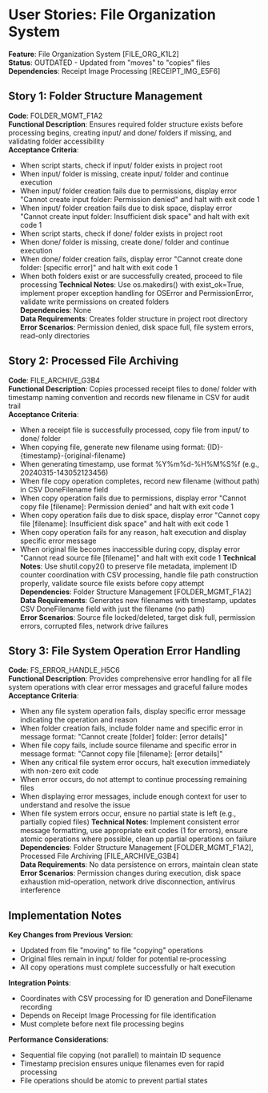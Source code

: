 # User Stories: File Organization System

**Feature**: File Organization System [FILE_ORG_K1L2]  
**Status**: OUTDATED - Updated from "moves" to "copies" files  
**Dependencies**: Receipt Image Processing [RECEIPT_IMG_E5F6]

## Story 1: Folder Structure Management
**Code**: FOLDER_MGMT_F1A2  
**Functional Description**: Ensures required folder structure exists before processing begins, creating input/ and done/ folders if missing, and validating folder accessibility  
**Acceptance Criteria**:
- When script starts, check if input/ folder exists in project root
- When input/ folder is missing, create input/ folder and continue execution
- When input/ folder creation fails due to permissions, display error "Cannot create input folder: Permission denied" and halt with exit code 1
- When input/ folder creation fails due to disk space, display error "Cannot create input folder: Insufficient disk space" and halt with exit code 1
- When script starts, check if done/ folder exists in project root
- When done/ folder is missing, create done/ folder and continue execution
- When done/ folder creation fails, display error "Cannot create done folder: [specific error]" and halt with exit code 1
- When both folders exist or are successfully created, proceed to file processing
**Technical Notes**: Use os.makedirs() with exist_ok=True, implement proper exception handling for OSError and PermissionError, validate write permissions on created folders  
**Dependencies**: None  
**Data Requirements**: Creates folder structure in project root directory  
**Error Scenarios**: Permission denied, disk space full, file system errors, read-only directories

## Story 2: Processed File Archiving
**Code**: FILE_ARCHIVE_G3B4  
**Functional Description**: Copies processed receipt files to done/ folder with timestamp naming convention and records new filename in CSV for audit trail  
**Acceptance Criteria**:
- When a receipt file is successfully processed, copy file from input/ to done/ folder
- When copying file, generate new filename using format: {ID}-{timestamp}-{original-filename}
- When generating timestamp, use format %Y%m%d-%H%M%S%f (e.g., 20240315-143052123456)
- When file copy operation completes, record new filename (without path) in CSV DoneFilename field
- When copy operation fails due to permissions, display error "Cannot copy file [filename]: Permission denied" and halt with exit code 1
- When copy operation fails due to disk space, display error "Cannot copy file [filename]: Insufficient disk space" and halt with exit code 1
- When copy operation fails for any reason, halt execution and display specific error message
- When original file becomes inaccessible during copy, display error "Cannot read source file [filename]" and halt with exit code 1
**Technical Notes**: Use shutil.copy2() to preserve file metadata, implement ID counter coordination with CSV processing, handle file path construction properly, validate source file exists before copy attempt  
**Dependencies**: Folder Structure Management [FOLDER_MGMT_F1A2]  
**Data Requirements**: Generates new filenames with timestamp, updates CSV DoneFilename field with just the filename (no path)  
**Error Scenarios**: Source file locked/deleted, target disk full, permission errors, corrupted files, network drive failures

## Story 3: File System Operation Error Handling
**Code**: FS_ERROR_HANDLE_H5C6  
**Functional Description**: Provides comprehensive error handling for all file system operations with clear error messages and graceful failure modes  
**Acceptance Criteria**:
- When any file system operation fails, display specific error message indicating the operation and reason
- When folder creation fails, include folder name and specific error in message format: "Cannot create [folder] folder: [error details]"
- When file copy fails, include source filename and specific error in message format: "Cannot copy file [filename]: [error details]"
- When any critical file system error occurs, halt execution immediately with non-zero exit code
- When error occurs, do not attempt to continue processing remaining files
- When displaying error messages, include enough context for user to understand and resolve the issue
- When file system errors occur, ensure no partial state is left (e.g., partially copied files)
**Technical Notes**: Implement consistent error message formatting, use appropriate exit codes (1 for errors), ensure atomic operations where possible, clean up partial operations on failure  
**Dependencies**: Folder Structure Management [FOLDER_MGMT_F1A2], Processed File Archiving [FILE_ARCHIVE_G3B4]  
**Data Requirements**: No data persistence on errors, maintain clean state  
**Error Scenarios**: Permission changes during execution, disk space exhaustion mid-operation, network drive disconnection, antivirus interference

## Implementation Notes

**Key Changes from Previous Version**:
- Updated from file "moving" to file "copying" operations
- Original files remain in input/ folder for potential re-processing
- All copy operations must complete successfully or halt execution

**Integration Points**:
- Coordinates with CSV processing for ID generation and DoneFilename recording
- Depends on Receipt Image Processing for file identification
- Must complete before next file processing begins

**Performance Considerations**:
- Sequential file copying (not parallel) to maintain ID sequence
- Timestamp precision ensures unique filenames even for rapid processing
- File operations should be atomic to prevent partial states